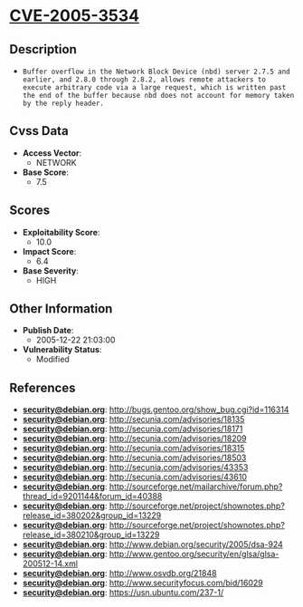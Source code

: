 
# [CVE-2005-3534](http://bugs.gentoo.org/show_bug.cgi?id=116314)

## Description

- `Buffer overflow in the Network Block Device (nbd) server 2.7.5 and earlier, and 2.8.0 through 2.8.2, allows remote attackers to execute arbitrary code via a large request, which is written past the end of the buffer because nbd does not account for memory taken by the reply header.`

## Cvss Data

- **Access Vector**:
  - NETWORK
- **Base Score**:
  - 7.5

## Scores

- **Exploitability Score**:
  - 10.0
- **Impact Score**:
  - 6.4
- **Base Severity**:
  - HIGH

## Other Information

- **Publish Date**:
  - 2005-12-22 21:03:00
- **Vulnerability Status**:
  - Modified

## References

- **security@debian.org**: http://bugs.gentoo.org/show_bug.cgi?id=116314
- **security@debian.org**: http://secunia.com/advisories/18135
- **security@debian.org**: http://secunia.com/advisories/18171
- **security@debian.org**: http://secunia.com/advisories/18209
- **security@debian.org**: http://secunia.com/advisories/18315
- **security@debian.org**: http://secunia.com/advisories/18503
- **security@debian.org**: http://secunia.com/advisories/43353
- **security@debian.org**: http://secunia.com/advisories/43610
- **security@debian.org**: http://sourceforge.net/mailarchive/forum.php?thread_id=9201144&forum_id=40388
- **security@debian.org**: http://sourceforge.net/project/shownotes.php?release_id=380202&group_id=13229
- **security@debian.org**: http://sourceforge.net/project/shownotes.php?release_id=380210&group_id=13229
- **security@debian.org**: http://www.debian.org/security/2005/dsa-924
- **security@debian.org**: http://www.gentoo.org/security/en/glsa/glsa-200512-14.xml
- **security@debian.org**: http://www.osvdb.org/21848
- **security@debian.org**: http://www.securityfocus.com/bid/16029
- **security@debian.org**: https://usn.ubuntu.com/237-1/
